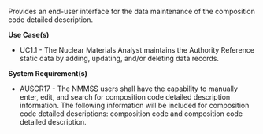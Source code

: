 Provides an end-user interface for the data maintenance of the composition code detailed description.

**Use Case(s)**

- UC1.1 - The Nuclear Materials Analyst maintains the Authority Reference static data by adding, updating, and/or deleting data records.

**System Requirement(s)**

- AUSCR17 - The NMMSS users shall have the capability to manually enter, edit, and search for composition code detailed description information. The following information will be included for composition code detailed descriptions: composition code and composition code detailed description.